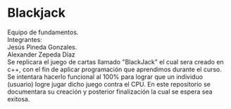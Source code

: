 # Blackjack
Equipo de fundamentos.       
Integrantes:  
Jesús Pineda Gonzales.       
Alexander Zepeda Díaz     
Se replicara el juego de cartas llamado "BlackJack" el cual sera creado en c++, con el fin de aplicar programación que aprendimos durante el curso. Se intentara hacerlo funcional al 100% para lograr que un individuo (usuario) logre jugar dicho juego contra el CPU. En este repositorio se documentara su creación y posterior finalización la cual se espera sea exitosa.
